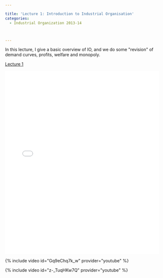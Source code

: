 ```yaml
---

title: 'Lecture 1: Introduction to Industrial Organisation'
categories:
  - Industrial Organization 2013-14



---
```

In this lecture, I give a basic overview of IO, and we do some "revision" of demand curves, profits, welfare and monopoly.



<a href="https://www.scribd.com/doc/175124124/Lecture-1"  title="View Lecture 1 on Scribd">Lecture 1</a>

<iframe data-aspect-ratio="undefined" data-auto-height="false" frameborder="0" height="600" scrolling="no" src="//www.scribd.com/embeds/175124124/content?start_page=1&amp;view_mode=slideshow&amp;show_recommendations=false" width="100%"></iframe> 





{% include video id="Gq9eChq7k_w" provider="youtube" %}



 





{% include video id="z-_TuqHKw7Q" provider="youtube" %}



